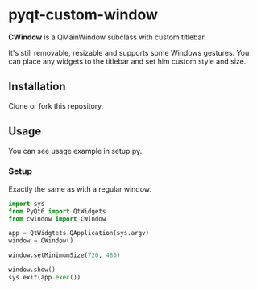 # pyqt-custom-window

__CWindow__ is a QMainWindow subclass with custom titlebar.

It's still removable, resizable and supports some Windows gestures. You can place any widgets to the titlebar and set him custom style and size.

## Installation

Clone or fork this repository.

## Usage

You can see usage example in setup.py.

### Setup

Exactly the same as with a regular window.

```python
import sys
from PyQt6 import QtWidgets
from cwindow import CWindow

app = QtWidgtets.QApplication(sys.argv)
window = CWindow()

window.setMinimumSize(720, 480)

window.show()
sys.exit(app.exec())
```
